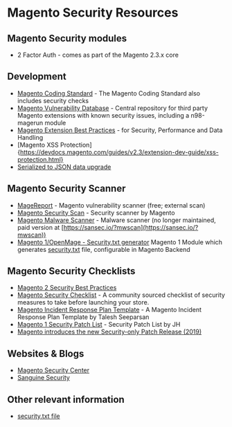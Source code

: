 # Magento Security Resources

## Magento Security modules
- 2 Factor Auth - comes as part of the Magento 2.3.x core

## Development
- [Magento Coding Standard](https://github.com/magento/magento-coding-standard) - The Magento Coding Standard also includes security checks
- [Magento Vulnerability Database](https://github.com/gwillem/magevulndb) - Central repository for third party Magento extensions with known security issues, including a n98-magerun module
- [Magento Extension Best Practices](https://devdocs.magento.com/guides/v2.3/ext-best-practices/extension-coding/security-performance-data-bp.html) - for Security, Performance and Data Handling
- [Magento XSS Protection]{https://devdocs.magento.com/guides/v2.3/extension-dev-guide/xss-protection.html}
- [Serialized to JSON data upgrade](https://devdocs.magento.com/guides/v2.3/ext-best-practices/tutorials/serialized-to-json-data-upgrade.html)

## Magento Security Scanner
- [MageReport](https://www.magereport.com) - Magento vulnerability scanner (free; external scan)
- [Magento Security Scan](https://account.magento.com/scanner/) - Security scanner by Magento
- [Magento Malware Scanner](https://github.com/gwillem/magento-malware-scanner) - Malware scanner (no longer maintained, paid version at [https://sansec.io/?mwscan](https://sansec.io/?mwscan))
- [Magento 1/OpenMage - Security.txt generator](https://github.com/kkrieger85/magento-module-security-txt) Magento 1 Module which generates [security.txt](https://securitytxt.org/) file, configurable in Magento Backend 

## Magento Security Checklists

- [Magento 2 Security Best Practices](https://docs.magento.com/m2/ce/user_guide/magento/magento-security-best-practices.html) 
- [Magento Security Checklist](https://github.com/talesh/magento-security-checklist) - A community sourced checklist of security measures to take before launching your store.
- [Magento Incident Response Plan Template](https://github.com/talesh/response) - A Magento Incident Response Plan Template by Talesh Seeparsan
- [Magento 1 Security Patch List](https://docs.google.com/spreadsheets/d/1MTbU9Bq130zrrsJwLIB9d8qnGfYZnkm4jBlfNaBF19M/edit#gid=192164130) - Security Patch List by JH
- [Magento introduces the new Security-only Patch Release (2019)](https://community.magento.com/t5/Magento-DevBlog/Introducing-the-New-Security-only-Patch-Release/ba-p/141287)

## Websites & Blogs
- [Magento Security Center](http://magento.com/security/)
- [Sanguine Security](https://sansec.io/)

## Other relevant information
- [security.txt file](https://securitytxt.org/)
